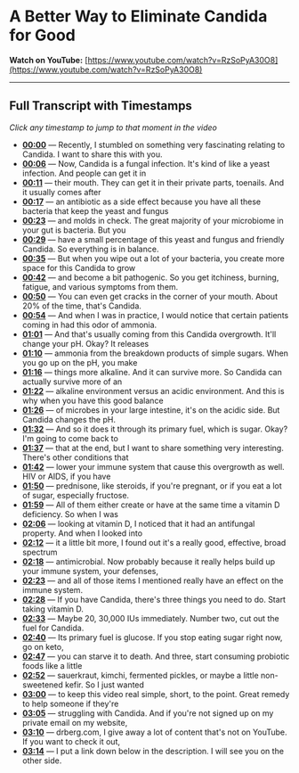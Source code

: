 # A Better Way to Eliminate Candida for Good

**Watch on YouTube:** [https://www.youtube.com/watch?v=RzSoPyA30O8](https://www.youtube.com/watch?v=RzSoPyA30O8)

---

## Full Transcript with Timestamps

*Click any timestamp to jump to that moment in the video*

- **[00:00](https://www.youtube.com/watch?v=RzSoPyA30O8&t=0s)** — Recently, I stumbled on something very fascinating relating to Candida. I want to share this with you.
- **[00:06](https://www.youtube.com/watch?v=RzSoPyA30O8&t=6s)** — Now, Candida is a fungal infection. It's kind of like a yeast infection. And people can get it in
- **[00:11](https://www.youtube.com/watch?v=RzSoPyA30O8&t=11s)** — their mouth. They can get it in their private parts, toenails. And it usually comes after
- **[00:17](https://www.youtube.com/watch?v=RzSoPyA30O8&t=17s)** — an antibiotic as a side effect because you have all these bacteria that keep the yeast and fungus
- **[00:23](https://www.youtube.com/watch?v=RzSoPyA30O8&t=23s)** — and molds in check. The great majority of your microbiome in your gut is bacteria. But you
- **[00:29](https://www.youtube.com/watch?v=RzSoPyA30O8&t=29s)** — have a small percentage of this yeast and fungus and friendly Candida. So everything is in balance.
- **[00:35](https://www.youtube.com/watch?v=RzSoPyA30O8&t=35s)** — But when you wipe out a lot of your bacteria, you create more space for this Candida to grow
- **[00:42](https://www.youtube.com/watch?v=RzSoPyA30O8&t=42s)** — and become a bit pathogenic. So you get itchiness, burning, fatigue, and various symptoms from them.
- **[00:50](https://www.youtube.com/watch?v=RzSoPyA30O8&t=50s)** — You can even get cracks in the corner of your mouth. About 20% of the time, that's Candida.
- **[00:54](https://www.youtube.com/watch?v=RzSoPyA30O8&t=54s)** — And when I was in practice, I would notice that certain patients coming in had this odor of ammonia.
- **[01:01](https://www.youtube.com/watch?v=RzSoPyA30O8&t=61s)** — And that's usually coming from this Candida overgrowth. It'll change your pH. Okay? It releases
- **[01:10](https://www.youtube.com/watch?v=RzSoPyA30O8&t=70s)** — ammonia from the breakdown products of simple sugars. When you go up on the pH, you make
- **[01:16](https://www.youtube.com/watch?v=RzSoPyA30O8&t=76s)** — things more alkaline. And it can survive more. So Candida can actually survive more of an
- **[01:22](https://www.youtube.com/watch?v=RzSoPyA30O8&t=82s)** — alkaline environment versus an acidic environment. And this is why when you have this good balance
- **[01:26](https://www.youtube.com/watch?v=RzSoPyA30O8&t=86s)** — of microbes in your large intestine, it's on the acidic side. But Candida changes the pH.
- **[01:32](https://www.youtube.com/watch?v=RzSoPyA30O8&t=92s)** — And so it does it through its primary fuel, which is sugar. Okay? I'm going to come back to
- **[01:37](https://www.youtube.com/watch?v=RzSoPyA30O8&t=97s)** — that at the end, but I want to share something very interesting. There's other conditions that
- **[01:42](https://www.youtube.com/watch?v=RzSoPyA30O8&t=102s)** — lower your immune system that cause this overgrowth as well. HIV or AIDS, if you have
- **[01:50](https://www.youtube.com/watch?v=RzSoPyA30O8&t=110s)** — prednisone, like steroids, if you're pregnant, or if you eat a lot of sugar, especially fructose.
- **[01:59](https://www.youtube.com/watch?v=RzSoPyA30O8&t=119s)** — All of them either create or have at the same time a vitamin D deficiency. So when I was
- **[02:06](https://www.youtube.com/watch?v=RzSoPyA30O8&t=126s)** — looking at vitamin D, I noticed that it had an antifungal property. And when I looked into
- **[02:12](https://www.youtube.com/watch?v=RzSoPyA30O8&t=132s)** — it a little bit more, I found out it's a really good, effective, broad spectrum
- **[02:18](https://www.youtube.com/watch?v=RzSoPyA30O8&t=138s)** — antimicrobial. Now probably because it really helps build up your immune system, your defenses,
- **[02:23](https://www.youtube.com/watch?v=RzSoPyA30O8&t=143s)** — and all of those items I mentioned really have an effect on the immune system.
- **[02:28](https://www.youtube.com/watch?v=RzSoPyA30O8&t=148s)** — If you have Candida, there's three things you need to do. Start taking vitamin D.
- **[02:33](https://www.youtube.com/watch?v=RzSoPyA30O8&t=153s)** — Maybe 20, 30,000 IUs immediately. Number two, cut out the fuel for Candida.
- **[02:40](https://www.youtube.com/watch?v=RzSoPyA30O8&t=160s)** — Its primary fuel is glucose. If you stop eating sugar right now, go on keto,
- **[02:47](https://www.youtube.com/watch?v=RzSoPyA30O8&t=167s)** — you can starve it to death. And three, start consuming probiotic foods like a little
- **[02:52](https://www.youtube.com/watch?v=RzSoPyA30O8&t=172s)** — sauerkraut, kimchi, fermented pickles, or maybe a little non-sweetened kefir. So I just wanted
- **[03:00](https://www.youtube.com/watch?v=RzSoPyA30O8&t=180s)** — to keep this video real simple, short, to the point. Great remedy to help someone if they're
- **[03:05](https://www.youtube.com/watch?v=RzSoPyA30O8&t=185s)** — struggling with Candida. And if you're not signed up on my private email on my website,
- **[03:10](https://www.youtube.com/watch?v=RzSoPyA30O8&t=190s)** — drberg.com, I give away a lot of content that's not on YouTube. If you want to check it out,
- **[03:14](https://www.youtube.com/watch?v=RzSoPyA30O8&t=194s)** — I put a link down below in the description. I will see you on the other side.
